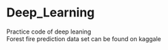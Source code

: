 # Deep_Learning
Practice code of deep leaning  
Forest fire prediction data set can be found on kaggale
